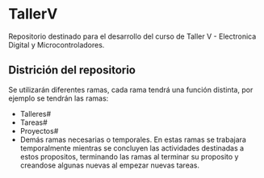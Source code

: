 # TallerV
Repositorio destinado para el desarrollo del curso de Taller V - Electronica Digital y Microcontroladores.
## Districión del repositorio
Se utilizarán diferentes ramas, cada rama tendrá una función distinta, por ejemplo se tendrán las ramas:
* Talleres#
* Tareas#
* Proyectos#
* Demás ramas necesarias o temporales.
En estas ramas se trabajara temporalmente mientras se concluyen las actividades destinadas a estos propositos, terminando las ramas al terminar su proposito y creandose algunas nuevas al empezar nuevas tareas.
